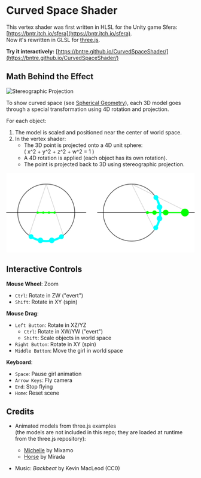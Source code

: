 # Curved Space Shader

This vertex shader was first written in HLSL for the Unity game Sfera: [https://bntr.itch.io/sfera](https://bntr.itch.io/sfera).  
Now it's rewritten in GLSL for [three.js](https://threejs.org/).

**Try it interactively:** [https://bntre.github.io/CurvedSpaceShader/](https://bntre.github.io/CurvedSpaceShader/)  

## Math Behind the Effect

![Stereographic Projection](https://upload.wikimedia.org/wikipedia/commons/thumb/8/88/Stereographic_projection_in_3D.svg/300px-Stereographic_projection_in_3D.svg.png)

To show curved space (see [Spherical Geometry](https://en.wikipedia.org/wiki/Spherical_geometry)), each 3D model goes through a special transformation using 4D rotation and projection.

For each object:

1. The model is scaled and positioned near the center of world space.
2. In the vertex shader:
    - The 3D point is projected onto a 4D unit sphere:  
      \( x^2 + y^2 + z^2 + w^2 = 1 \)
    - A 4D rotation is applied (each object has its own rotation).
    - The point is projected back to 3D using stereographic projection.

![Projections](doc_projection_image.svg)


## Interactive Controls

**Mouse Wheel**: Zoom  
+ `Ctrl`: Rotate in ZW ("evert")  
+ `Shift`: Rotate in XY (spin)

**Mouse Drag**:  
- `Left Button`: Rotate in XZ/YZ  
  + `Ctrl`: Rotate in XW/YW ("evert")  
  + `Shift`: Scale objects in world space
- `Right Button`: Rotate in XY (spin)  
- `Middle Button`: Move the girl in world space

**Keyboard**:  
- `Space`: Pause girl animation  
- `Arrow Keys`: Fly camera  
- `End`: Stop flying  
- `Home`: Reset scene


## Credits

- Animated models from three.js examples  
    (the models are not included in this repo; they are loaded at runtime from the three.js repository):
  - [Michelle](https://threejs.org/examples/?#webgpu_skinning) by Mixamo
  - [Horse](https://threejs.org/examples/?#webgl_morphtargets_horse) by Mirada

- Music: *Backbeat* by Kevin MacLeod (CC0)
